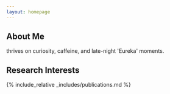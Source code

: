 ```yaml
---
layout: homepage
---
```


## About Me
thrives on curiosity, caffeine, and late-night 'Eureka' moments.


## Research Interests


{% include_relative _includes/publications.md %}


<br>
<div style="pointer-events: none;">
<script type='text/javascript' id='clustrmaps' src='//cdn.clustrmaps.com/map_v2.js?cl=160c98&w=400&t=tt&d=Dpxdrc4AFLYPcA-vwWuwzCFnPW278vQEnjX3wtFIibY&co=ffffff&ct=000000&cmo=3acc3a&cmn=ff5353'></script>
</div>
